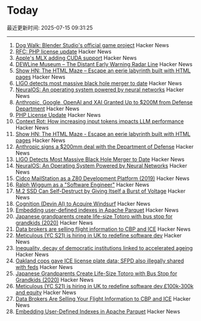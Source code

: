 # Today

最近更新时间: 2025-07-15 09:31:25

--- 
1. [Dog Walk: Blender Studio's official game project](https://blenderstudio.itch.io/dogwalk) Hacker News
2. [RFC: PHP license update](https://wiki.php.net/rfc/php_license_update) Hacker News
3. [Apple's MLX adding CUDA support](https://github.com/ml-explore/mlx/pull/1983) Hacker News
4. [DEWLine Museum – The Distant Early Warning Radar Line](https://dewlinemuseum.com/) Hacker News
5. [Show HN: The HTML Maze – Escape an eerie labyrinth built with HTML pages](https://htmlmaze.com/) Hacker News
6. [LIGO detects most massive black hole merger to date](https://www.caltech.edu/about/news/ligo-detects-most-massive-black-hole-merger-to-date) Hacker News
7. [NeuralOS: An operating system powered by neural networks](https://neural-os.com/) Hacker News
8. [Anthropic, Google, OpenAI and XAI Granted Up to $200M from Defense Department](https://www.cnbc.com/2025/07/14/anthropic-google-openai-xai-granted-up-to-200-million-from-dod.html) Hacker News
9. [PHP License Update](https://wiki.php.net/rfc/php_license_update) Hacker News
10. [Context Rot: How increasing input tokens impacts LLM performance](https://research.trychroma.com/context-rot) Hacker News
11. [Show HN: The HTML Maze - Escape an eerie labyrinth built with HTML pages](https://htmlmaze.com/) Hacker News
12. [Anthropic signs a $200mm deal with the Department of Defense](https://www.anthropic.com/news/anthropic-and-the-department-of-defense-to-advance-responsible-ai-in-defense-operations) Hacker News
13. [LIGO Detects Most Massive Black Hole Merger to Date](https://www.caltech.edu/about/news/ligo-detects-most-massive-black-hole-merger-to-date) Hacker News
14. [NeuralOS: An Operating System Powered by Neural Networks](https://neural-os.com/) Hacker News
15. [Cidco MailStation as a Z80 Development Platform (2019)](https://jcs.org/2019/05/03/mailstation) Hacker News
16. [Ralph Wiggum as a "Software Engineer"](https://ghuntley.com/ralph/) Hacker News
17. [M.2 SSD Can Self-Destruct by Giving Itself a Burst of Voltage](https://uk.pcmag.com/storage/159074/this-m2-ssd-can-self-destruct-by-giving-itself-a-burst-of-voltage) Hacker News
18. [Cognition (Devin AI) to Acquire Windsurf](https://cognition.ai/blog/windsurf) Hacker News
19. [Embedding user-defined indexes in Apache Parquet](https://datafusion.apache.org/blog/2025/07/14/user-defined-parquet-indexes/) Hacker News
20. [Japanese grandparents create life-size Totoro with bus stop for grandkids (2020)](https://mymodernmet.com/totoro-sculpture-bus-stop/) Hacker News
21. [Data brokers are selling flight information to CBP and ICE](https://www.eff.org/deeplinks/2025/07/data-brokers-are-selling-your-flight-information-cbp-and-ice) Hacker News
22. [Meticulous (YC S21) is hiring in UK to redefine software dev](https://tinyurl.com/join-meticulous) Hacker News
23. [Inequality, decay of democratic institutions linked to accelerated ageing](https://www.nature.com/articles/d41586-025-02181-x) Hacker News
24. [Oakland cops gave ICE license plate data; SFPD also illegally shared with feds](https://sfstandard.com/2025/07/14/oakland-san-francisco-ice-license-plate-readers/) Hacker News
25. [Japanese Grandparents Create Life-Size Totoro with Bus Stop for Grandkids (2020)](https://mymodernmet.com/totoro-sculpture-bus-stop/) Hacker News
26. [Meticulous (YC S21) is hiring in UK to redefine software dev,£100k-300k and equity](https://tinyurl.com/join-meticulous) Hacker News
27. [Data Brokers Are Selling Your Flight Information to CBP and ICE](https://www.eff.org/deeplinks/2025/07/data-brokers-are-selling-your-flight-information-cbp-and-ice) Hacker News
28. [Embedding User-Defined Indexes in Apache Parquet](https://datafusion.apache.org/blog/2025/07/14/user-defined-parquet-indexes/) Hacker News
